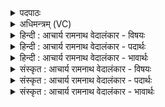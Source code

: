 <details><summary>पदपाठः</summary>

य꣢त्। जा꣡य꣢꣯थाः। अ꣣पूर्व्य। अ। पूर्व्य। म꣡घ꣢꣯वन्। वृ꣣त्रह꣡त्या꣢य। वृ꣣त्र। ह꣡त्या꣢꣯य। तत्। पृ꣣थिवी꣢म्। अ꣣प्रथयः। त꣢त्। अ꣣स्तभ्नाः। उत꣢। उ꣣। दि꣡व꣢꣯म्। १४२९।
</details>

<details><summary>अधिमन्त्रम् (VC)</summary>

- इन्द्रः
- नृमेधपुरुमेधावाङ्गिरसौ
- अनुष्टुप्
- गान्धारः
</details>

<details><summary>हिन्दी : आचार्य रामनाथ वेदालंकार - विषयः</summary>

प्रथम ऋचा पूर्वार्चिक में ६०१ क्रमाङ्क पर परमेश्वर के विषय में व्याख्यात की गयी थी। यहाँ भी वही विषय प्रकारान्तर से दर्शाया जा रहा है।
</details>

<details><summary>हिन्दी : आचार्य रामनाथ वेदालंकार - पदार्थः</summary>

पदार्थान्वयभाषाः -  हे(अपूर्व्य)स्वयम्भू, (मघवन्)ऐश्वर्यशाली इन्द्र जगदीश्वर! (यत्)क्योंकि,आप(वृत्रहत्याय)विघ्नों के विनाश के लिए(जायथाः)समर्थ हो, (तत्)इसी कारण,आप(पृथिवीम्)भूमण्डल को(अप्रथयः)फैला सके हो, (उत उ)और(तत्)इसी कारण(दिवम्)सूर्य को(अस्तभ्नाः)स्थिर कर सके हो ॥१॥
</details>

<details><summary>हिन्दी : आचार्य रामनाथ वेदालंकार - भावार्थः</summary>

भावार्थभाषाः -  जो विघ्नों को विनष्ट करने में समर्थ होता है,वही हाथ में लिये कार्यों में सफल होता है ॥१॥
</details>

<details><summary>संस्कृत : आचार्य रामनाथ वेदालंकार - विषयः</summary>

तत्र प्रथमा ऋक् पूर्वार्चिके ६०१ क्रमाङ्के परमेश्वरविषये व्याख्याता। अत्र स एव विषयः प्रकारान्तरेण निरूप्यते ॥
</details>

<details><summary>संस्कृत : आचार्य रामनाथ वेदालंकार - पदार्थः</summary>

पदार्थान्वयभाषाः -  हे(अपूर्व्य)स्वयम्भूः! [पूर्वैः कृतः पूर्व्यः।‘पूर्वैः कृतमिनयौ च।’अ० ४।४।११३ इति य प्रत्ययः। न पूर्वैः कृतः अपूर्व्यः स्वयम्भूरित्यर्थः।] (मघवन्)ऐश्वर्यशालिन् इन्द्र जगदीश्वर! (यत्)यस्मात्,त्वम्(वृत्रहत्याय)विघ्नविनाशाय(जायथाः)अजायथाः,समर्थोऽभवः, (तत्)तस्मात्(पृथिवीम्)भूमण्डलम्(अप्रथयः)व्यस्तृणाः, (उत उ)अपि च(तत्)तस्मादेव च(दिवम्)सूर्यम्(अस्तभ्नाः)स्थिरीकृतवानसि ॥१॥
</details>

<details><summary>संस्कृत : आचार्य रामनाथ वेदालंकार - भावार्थः</summary>

भावार्थभाषाः -  यो विघ्नान् विहन्तुं समर्थो भवति स एव हस्तगृहीतेषु कार्येषु सफलो जायते ॥१॥
</details>